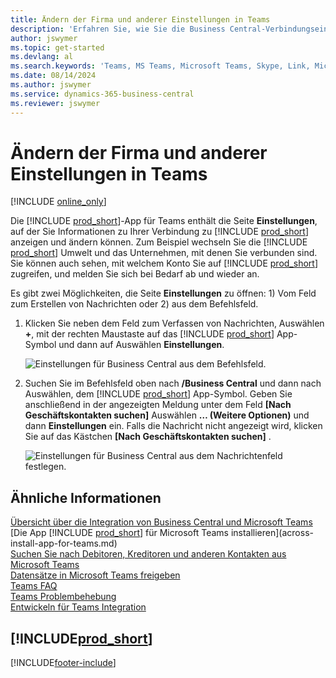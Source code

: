 ```yaml
---
title: Ändern der Firma und anderer Einstellungen in Teams
description: 'Erfahren Sie, wie Sie die Business Central-Verbindungseinstellungen von Microsoft Teams ändern.'
author: jswymer
ms.topic: get-started
ms.devlang: al
ms.search.keywords: 'Teams, MS Teams, Microsoft Teams, Skype, Link, Microsoft 365, settings, search'
ms.date: 08/14/2024
ms.author: jswymer
ms.service: dynamics-365-business-central
ms.reviewer: jswymer
---
```


# <a name="changing-company-and-other-settings-in-teams"></a>Ändern der Firma und anderer Einstellungen in Teams

[!INCLUDE [online_only](includes/online_only.md)]

Die [!INCLUDE [prod_short](includes/prod_short.md)]-App für Teams enthält die Seite **Einstellungen**, auf der Sie Informationen zu Ihrer Verbindung zu [!INCLUDE [prod_short](includes/prod_short.md)] anzeigen und ändern können. Zum Beispiel wechseln Sie die [!INCLUDE [prod_short](includes/prod_short.md)] Umwelt und das Unternehmen, mit denen Sie verbunden sind. Sie können auch sehen, mit welchem Konto Sie auf [!INCLUDE [prod_short](includes/prod_short.md)] zugreifen, und melden Sie sich bei Bedarf ab und wieder an.

Es gibt zwei Möglichkeiten, die Seite **Einstellungen** zu öffnen: 1) Vom Feld zum Erstellen von Nachrichten oder 2) aus dem Befehlsfeld.

1. Klicken Sie neben dem Feld zum Verfassen von Nachrichten, Auswählen **+**, mit der rechten Maustaste auf das [!INCLUDE [prod_short](includes/prod_short.md)] App-Symbol und dann auf Auswählen **Einstellungen**.

    ![Einstellungen für Business Central aus dem Befehlsfeld.](media/teams-settings-message-box-2.png)

2. Suchen Sie im Befehlsfeld oben nach  **/Business Central**  und dann nach Auswählen, dem [!INCLUDE [prod_short](includes/prod_short.md)] App-Symbol. Geben Sie anschließend in der angezeigten Meldung unter dem Feld  **[Nach Geschäftskontakten suchen]**  Auswählen **… (Weitere Optionen)**  und dann  **Einstellungen** ein. Falls die Nachricht nicht angezeigt wird, klicken Sie auf das Kästchen  **[Nach Geschäftskontakten suchen]** .

   ![Einstellungen für Business Central aus dem Nachrichtenfeld festlegen.](media/teams-settings-command-box-2.png)

## <a name="related-information"></a>Ähnliche Informationen

[Übersicht über die Integration von Business Central und Microsoft Teams](across-teams-overview.md)  
[Die App [!INCLUDE [prod_short](includes/prod_short.md)] für Microsoft Teams installieren](across-install-app-for-teams.md)  
[Suchen Sie nach Debitoren, Kreditoren und anderen Kontakten aus Microsoft Teams](across-search-contacts-teams.md)  
[Datensätze in Microsoft Teams freigeben](across-working-with-teams.md)  
[Teams FAQ](teams-faq.md)  
[Teams Problembehebung](admin-teams-troubleshooting.md)  
[Entwickeln für Teams Integration](/dynamics365/business-central/dev-itpro/developer/devenv-develop-for-teams)  

## [!INCLUDE[prod_short](includes/free_trial_md.md)]  


[!INCLUDE[footer-include](includes/footer-banner.md)]
